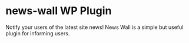 # news-wall WP Plugin
Notify your users of the latest site news!
News Wall is a simple but useful plugin for informing users.
